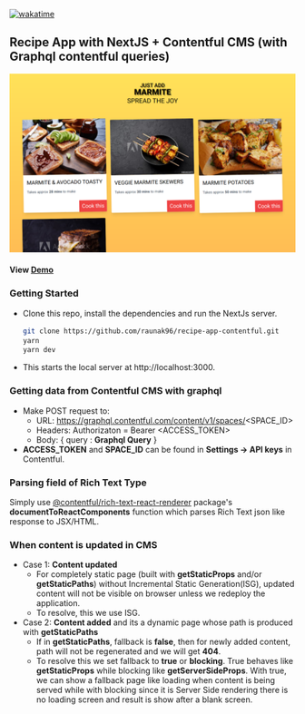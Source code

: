 [![wakatime](https://wakatime.com/badge/github/raunak96/recipe-app-contentful.svg)](https://wakatime.com/badge/github/raunak96/recipe-app-contentful)
## Recipe App with NextJS + Contentful CMS (with Graphql contentful queries)
![App Demo](/public/demo.png)
#### View [Demo](https://recipe-app-contentful.vercel.app/)

### Getting Started
- Clone this repo, install the dependencies and run the NextJs server.
  ```bash
  git clone https://github.com/raunak96/recipe-app-contentful.git
  yarn
  yarn dev
  ```
- This starts the local server at http://localhost:3000.

### Getting data from Contentful CMS with graphql
- Make POST request to:
  - URL: https://graphql.contentful.com/content/v1/spaces/<SPACE_ID>
  - Headers: Authorizaton = Bearer <ACCESS_TOKEN>
  - Body: { query : **Graphql Query** }
- **ACCESS_TOKEN** and **SPACE_ID** can be found in **Settings -> API keys** in Contentful.
  
### Parsing field of **Rich Text Type**
Simply use [@contentful/rich-text-react-renderer](https://www.npmjs.com/package/@contentful/rich-text-react-renderer) package's **documentToReactComponents** function which parses Rich Text json like response to JSX/HTML.

### When content is updated in CMS
- Case 1:  **Content updated**
  - For completely static page (built with **getStaticProps** and/or **getStaticPaths**) without Incremental Static Generation(ISG), updated content will not be visible on browser unless we redeploy the application.
  - To resolve, this we use ISG.
- Case 2: **Content added** and its a dynamic page whose path is produced with **getStaticPaths**
  - If in **getStaticPaths**, fallback is **false**, then for newly added content, path will not be regenerated and we will get **404**.
  - To resolve this we set fallback to **true** or **blocking**. True behaves like **getStaticProps** while blocking like **getServerSideProps**. With true, we can show a fallback page like loading when content is being served while with blocking since it is Server Side rendering there is no loading screen and result is show after a blank screen.